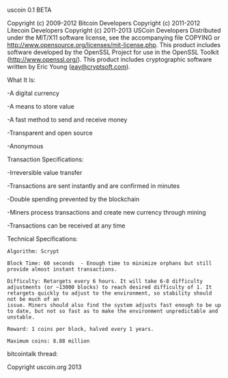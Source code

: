 uscoin 0.1 BETA



Copyright (c) 2009-2012 Bitcoin Developers
Copyright (c) 2011-2012 Litecoin Developers
Copyright (c) 2011-2013 USCoin Developers
Distributed under the MIT/X11 software license, see the accompanying
file COPYING or http://www.opensource.org/licenses/mit-license.php.
This product includes software developed by the OpenSSL Project for use in
the OpenSSL Toolkit (http://www.openssl.org/).  This product includes
cryptographic software written by Eric Young (eay@cryptsoft.com).




What It Is:

-A digital currency

-A means to store value

-A fast method to send and receive money

-Transparent and open source

-Anonymous



Transaction Specifications:

-Irreversible value transfer

-Transactions are sent instantly and are confirmed in minutes

-Double spending prevented by the blockchain

-Miners process transactions and create new currency through mining

-Transactions can be received at any time





Technical Specifications:

    Algorithm: Scrypt
	
    Block Time: 60 seconds  - Enough time to minimize orphans but still provide almost instant transactions.
	
    Difficulty: Retargets every 6 hours. It will take 6-8 difficulty adjustments (or ~13000 blocks) to reach desired difficulty of 1. It retargets quickly to adjust to the environment, so stability should not be much of an 
    issue. Miners should also find the system adjusts fast enough to be up to date, but not so fast as to make the environment unpredictable and unstable.
	
    Reward: 1 coins per block, halved every 1 years. 
	
    Maximum coins: 8.88 million
	
	
	

bitcointalk thread: 


Copyright uscoin.org 2013

